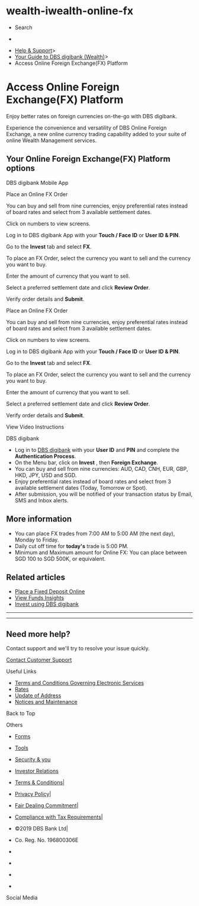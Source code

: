 # wealth-iwealth-online-fx

[](https://www.dbs.com.sg)

  * Search 

  * 


[](https://www.dbs.com.sg/personal/default.page) [](https://www.dbs.com.sg/personal/support/wealth-iwealth-online-fx.html)

  * [Help & Support](https://www.dbs.com.sg/personal/support/home.html)>
  * [Your Guide to DBS digibank (Wealth)](https://www.dbs.com.sg/personal/support/guide-iwealth.html)>
  * Access Online Foreign Exchange(FX) Platform



# Access Online Foreign Exchange(FX) Platform

Enjoy better rates on foreign currencies on-the-go with DBS digibank.

  
  


Experience the convenience and versatility of DBS Online Foreign Exchange, a new online currency trading capability added to your suite of online Wealth Management services.

## Your Online Foreign Exchange(FX) Platform options

DBS digibank Mobile App

  


Place an Online FX Order

You can buy and sell from nine currencies, enjoy preferential rates instead of board rates and select from 3 available settlement dates.

Click on numbers to view screens.

Log in to DBS digibank App with your **Touch / Face ID** or **User ID & PIN**. 

Go to the **Invest** tab and select **FX**.

To place an FX Order, select the currency you want to sell and the currency you want to buy.

Enter the amount of currency that you want to sell.

Select a preferred settlement date and click **Review Order**.

Verify order details and **Submit**.

Place an Online FX Order

You can buy and sell from nine currencies, enjoy preferential rates instead of board rates and select from 3 available settlement dates.

Click on numbers to view screens.

Log in to DBS digibank App with your **Touch / Face ID** or **User ID & PIN**.

Go to the **Invest** tab and select **FX**.

To place an FX Order, select the currency you want to sell and the currency you want to buy.

Enter the amount of currency that you want to sell.

Select a preferred settlement date and click **Review Order**. 

Verify order details and **Submit**.

  
View Video Instructions

  


DBS digibank

  * Log in to [DBS digibank](https://internet-banking.dbs.com.sg/iwealth) with your **User ID** and **PIN** and complete the **Authentication Process**.
  * On the Menu bar, click on **Invest** , then **Foreign Exchange**.
  * You can buy and sell from nine currencies: AUD, CAD, CNH, EUR, GBP, HKD, JPY, USD and SGD.
  * Enjoy preferential rates instead of board rates and select from 3 available settlement dates (Today, Tomorrow or Spot).
  * After submission, you will be notified of your transaction status by Email, SMS and Inbox alerts.

  
  


## More information

  * You can place FX trades from 7:00 AM to 5:00 AM (the next day), Monday to Friday.
  * Daily cut off time for **today's** trade is 5:00 PM.
  * Minimum and Maximum amount for Online FX: You can place between SGD 100 to SGD 500K, or equivalent.



## Related articles

  * [Place a Fixed Deposit Online](https://www.dbs.com.sg/personal/support/wealth-iwealth-online-fixed-deposit.html)
  * [View Funds Insights](https://www.dbs.com.sg/personal/support/wealth-iwealth-view-funds-insights.html)
  * [Invest using DBS digibank](https://www.dbs.com.sg/personal/support/wealth-iwealth-invest-using-dbs-iwealth.html)



* * *

* * *

## Need more help?

Contact support and we'll try to resolve your issue quickly.

[Contact Customer Support](https://www.dbs.com.sg/personal/contact-us.page)

Useful Links

  * [Terms and Conditions Governing Electronic Services](https://www.dbs.com.sg/personal/deposits/terms-conditions-electronic-services.page)
  * [Rates](https://www.dbs.com.sg/personal/rates-online/default.page)
  * [Update of Address](https://www.dbs.com.sg/personal/deposits/update-address.page)
  * [Notices and Maintenance](https://www.dbs.com.sg/personal/deposits/maintenance-schedule.page)



Back to Top

Others

  * [Forms](https://www.dbs.com.sg/personal/forms/default.page)
  * [Tools](https://www.dbs.com.sg/personal/calculators/default.page)
  * [Security & you](https://www.dbs.com.sg/personal/deposits/security-and-you/default.page)
  * [Investor Relations](https://www.dbs.com/investor/default.page)



  * [Terms & Conditions](https://www.dbs.com/terms/default.page)|
  * [Privacy Policy](https://www.dbs.com/privacy/default.page)|
  * [Fair Dealing Commitment](https://www.dbs.com/fairdealing/default.page)|
  * [Compliance with Tax Requirements](https://www.dbs.com.sg/personal/compliance-tax-requirements/index.html)|
  * ©2019 DBS Bank Ltd|
  * Co. Reg. No. 196800306E



  * [](https://www.facebook.com/dbs.sg)
  * [](https://twitter.com/dbsbank)
  * [](https://www.linkedin.com/company/dbs-bank)
  * [](https://www.youtube.com/dbs)



Social Media
